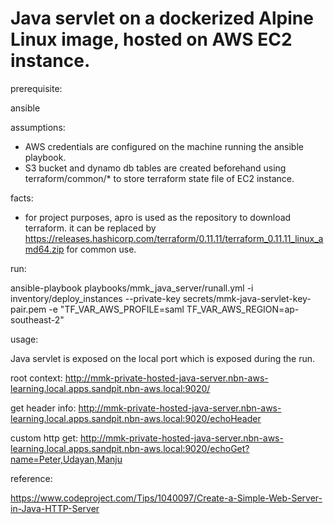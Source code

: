 # Java servlet on a dockerized Alpine Linux image, hosted on AWS EC2 instance.

prerequisite:

ansible

assumptions:

- AWS credentials are configured on the machine running the ansible playbook.
- S3 bucket and dynamo db tables are created beforehand using terraform/common/* to store terraform state file of EC2 instance.

facts:

- for project purposes, apro is used as the repository to download terraform. it can be replaced by <https://releases.hashicorp.com/terraform/0.11.11/terraform_0.11.11_linux_amd64.zip> for common use.

run:

ansible-playbook playbooks/mmk_java_server/runall.yml -i inventory/deploy_instances --private-key secrets/mmk-java-servlet-key-pair.pem -e "TF_VAR_AWS_PROFILE=saml TF_VAR_AWS_REGION=ap-southeast-2"

usage:

Java servlet is exposed on the local port which is exposed during the run.

root context: <http://mmk-private-hosted-java-server.nbn-aws-learning.local.apps.sandpit.nbn-aws.local:9020/>

get header info: <http://mmk-private-hosted-java-server.nbn-aws-learning.local.apps.sandpit.nbn-aws.local:9020/echoHeader>

custom http get: <http://mmk-private-hosted-java-server.nbn-aws-learning.local.apps.sandpit.nbn-aws.local:9020/echoGet?name=Peter,Udayan,Manju>

reference:

<https://www.codeproject.com/Tips/1040097/Create-a-Simple-Web-Server-in-Java-HTTP-Server>
